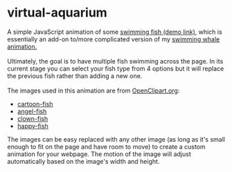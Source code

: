 # virtual-aquarium
A simple JavaScript animation of some <a href="https://susiebutler.com/project-virtual-aquarium/">swimming fish (demo link)</a>, which is essentially an add-on to/more complicated version of my <a href="https://susiebutler.com/project-swimming-whale/" target="_blank">swimming whale animation.</a>
<br><br>Ultimately, the goal is to have multiple fish swimming across the page. In its current stage you can select your fish type from 4 options but it will replace the previous fish rather than adding a new one.
<br><br>The images used in this animation are from <a href="https://openclipart.org" target="_blank">OpenClipart.org</a>:
<ul>
  <li><a href="https://openclipart.org/detail/277787/cartoon-fish" target="_blank">cartoon-fish</a></li>
  <li><a href="https://openclipart.org/detail/122389/angel-fish" target="_blank">angel-fish</a></li>
  <li><a href="https://openclipart.org/detail/172295/clown-fish" target="_blank">clown-fish</a></li>
  <li><a href="https://openclipart.org/detail/2707/happy-fish" target="_blank">happy-fish</a></li>
</ul>
</a>The images can be easy replaced with any other image (as long as it's small enough to fit on the page and have room to move) to create a custom animation for your webpage. The motion of the image will adjust automatically based on the image's width and height.
